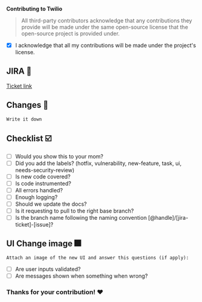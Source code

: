 **Contributing to Twilio**
> All third-party contributors acknowledge that any contributions they provide will be made under the same open-source license that the open-source project is provided under.

- [x] I acknowledge that all my contributions will be made under the project's license.

## JIRA 📎
[Ticket link](https://issues.corp.twilio.com/browse/{JIRA-Ticket-Number})

## Changes 📜
`Write it down`

## Checklist ☑️
- [ ] Would you show this to your mom?
- [ ] Did you add the labels? (hotfix, vulnerability, new-feature, task, ui, needs-security-review)
- [ ] Is new code covered?
- [ ] Is code instrumented?
- [ ] All errors handled?
- [ ] Enough logging?
- [ ] Should we update the docs?
- [ ] Is it requesting to pull to the right base branch?
- [ ] Is the branch name following the naming convention [@handle]/[jira-ticket]-[issue]?

## UI Change image 🎆
`Attach an image of the new UI and answer this questions (if apply): `
- [ ] Are user inputs validated?
- [ ] Are messages shown when something when wrong?

### Thanks for your contribution! ❤️
